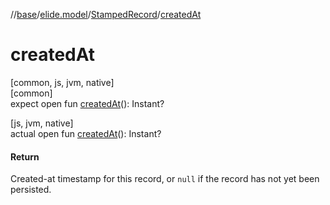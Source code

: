 //[base](../../../index.md)/[elide.model](../index.md)/[StampedRecord](index.md)/[createdAt](created-at.md)

# createdAt

[common, js, jvm, native]\
[common]\
expect open fun [createdAt](created-at.md)(): Instant?

[js, jvm, native]\
actual open fun [createdAt](created-at.md)(): Instant?

#### Return

Created-at timestamp for this record, or `null` if the record has not yet been persisted.
